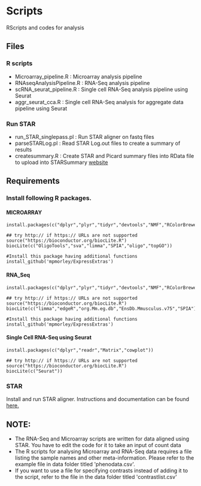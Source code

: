 # Scripts
RScripts and codes for analysis

## Files

### R scripts
- Microarray_pipeline.R     : Microarray analysis pipeline
- RNAseqAnalysisPipeline.R  : RNA-Seq analysis pipeline
- scRNA_seurat_pipeline.R   : Single cell RNA-Seq analysis pipeline using Seurat
- aggr_seurat_cca.R         : Single cell RNA-Seq analysis for aggregate data pipeline using Seurat

### Run STAR
- run_STAR_singlepass.pl    : Run STAR aligner on fastq files
- parseSTARLog.pl           : Read STAR Log.out files to create a summary of results
- createsummary.R           : Create STAR and Picard summary files into RData file to upload into STARSummary [website](https://github.com/Morriseylab/STARSummary)

## Requirements
### Install following R packages. 
#### MICROARRAY
```
install.packages(c("dplyr","plyr","tidyr","devtools","NMF","RColorBrewer","ggplot2","readr"))

## try http:// if https:// URLs are not supported
source("https://bioconductor.org/biocLite.R")
biocLite(c("OligoTools","sva","limma","SPIA","oligo","topGO"))

#Install this package having additional functions
install_github('mpmorley/ExpressExtras')

```
#### RNA_Seq
```
install.packages(c("dplyr","plyr","tidyr","devtools","NMF","RColorBrewer","ggplot2","readr"))

## try http:// if https:// URLs are not supported
source("https://bioconductor.org/biocLite.R")
biocLite(c("limma","edgeR","org.Mm.eg.db","EnsDb.Mmusculus.v75","SPIA"))

#Install this package having additional functions
install_github('mpmorley/ExpressExtras')

```
#### Single Cell RNA-Seq using Seurat
```
install.packages(c("dplyr","readr","Matrix","cowplot"))

## try http:// if https:// URLs are not supported
source("https://bioconductor.org/biocLite.R")
biocLite(c("Seurat"))
```
### STAR
Install and run STAR aligner. Instructions and documentation can be found [here.](http://labshare.cshl.edu/shares/gingeraslab/www-data/dobin/STAR/STAR.posix/doc/STARmanual.pdf)

## NOTE:
- The RNA-Seq and Microarray scripts are written for data aligned using STAR. You have to edit the code for it to take an input of count data
- The R scripts for analysing Microarray and RNA-Seq data requires a file listing the sample names and other meta-information. Please refer to the example file in data folder titled 'phenodata.csv'. 
- If you want to use a file for specifying contrasts instead of adding it to the script, refer to the file in the data folder titled 'contrastlist.csv'


